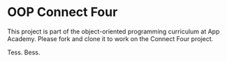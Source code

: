 # OOP Connect Four

This project is part of the object-oriented programming curriculum at App
Academy. Please fork and clone it to work on the Connect Four project.

Tess.
Bess.
